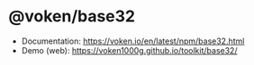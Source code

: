 # @voken/base32

- Documentation: https://voken.io/en/latest/npm/base32.html
- Demo (web): https://voken1000g.github.io/toolkit/base32/
